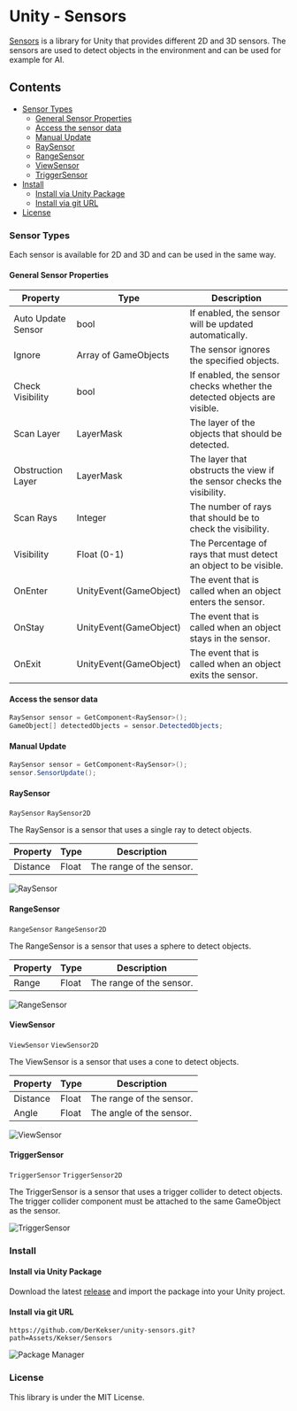 # Unity - Sensors

[Sensors](https://github.com/DerKekser/unity-sensors) is a library for Unity that provides different 2D and 3D sensors.
The sensors are used to detect objects in the environment and can be used for example for AI.

## Contents
- [Sensor Types](#sensor-types)
  - [General Sensor Properties](#general-sensor-properties)
  - [Access the sensor data](#access-the-sensor-data)
  - [Manual Update](#manual-update)
  - [RaySensor](#raysensor)
  - [RangeSensor](#rangesensor)
  - [ViewSensor](#viewsensor)
  - [TriggerSensor](#triggersensor)
- [Install](#install)
  - [Install via Unity Package](#install-via-unity-package)
  - [Install via git URL](#install-via-git-url)
- [License](#license)

### Sensor Types
Each sensor is available for 2D and 3D and can be used in the same way.

#### General Sensor Properties
| Property           | Type                   | Description                                                             |
|--------------------|------------------------|-------------------------------------------------------------------------|
| Auto Update Sensor | bool                   | If enabled, the sensor will be updated automatically.                   |
| Ignore             | Array of GameObjects   | The sensor ignores the specified objects.                               |
| Check Visibility   | bool                   | If enabled, the sensor checks whether the detected objects are visible. |
| Scan Layer         | LayerMask              | The layer of the objects that should be detected.                       |
| Obstruction Layer  | LayerMask              | The layer that obstructs the view if the sensor checks the visibility.  |
| Scan Rays          | Integer                | The number of rays that should be to check the visibility.              |
| Visibility         | Float (0-1)            | The Percentage of rays that must detect an object to be visible.        |
| OnEnter            | UnityEvent(GameObject) | The event that is called when an object enters the sensor.              |
| OnStay             | UnityEvent(GameObject) | The event that is called when an object stays in the sensor.            |
| OnExit             | UnityEvent(GameObject) | The event that is called when an object exits the sensor.               |

#### Access the sensor data
```csharp
RaySensor sensor = GetComponent<RaySensor>();
GameObject[] detectedObjects = sensor.DetectedObjects;
```
#### Manual Update
```csharp
RaySensor sensor = GetComponent<RaySensor>();
sensor.SensorUpdate();
```
#### RaySensor
`RaySensor`
`RaySensor2D`

The RaySensor is a sensor that uses a single ray to detect objects.

| Property | Type  | Description               |
|----------|-------|---------------------------|
| Distance | Float |  The range of the sensor. |

![RaySensor](/Assets/Kekser/Screenshots/ray_sensor.png)

#### RangeSensor
`RangeSensor`
`RangeSensor2D`

The RangeSensor is a sensor that uses a sphere to detect objects.

| Property | Type  | Description              |
|----------|-------|--------------------------|
| Range    | Float | The range of the sensor. |

![RangeSensor](/Assets/Kekser/Screenshots/range_sensor.png)

#### ViewSensor
`ViewSensor`
`ViewSensor2D`

The ViewSensor is a sensor that uses a cone to detect objects.

| Property | Type  | Description               |
|----------|-------|---------------------------|
| Distance | Float |  The range of the sensor. |
| Angle    | Float | The angle of the sensor.  |

![ViewSensor](/Assets/Kekser/Screenshots/view_sensor.png)

#### TriggerSensor
`TriggerSensor`
`TriggerSensor2D`

The TriggerSensor is a sensor that uses a trigger collider to detect objects.
The trigger collider component must be attached to the same GameObject as the sensor.

![TriggerSensor](/Assets/Kekser/Screenshots/trigger_sensor.png)

### Install

#### Install via Unity Package

Download the latest [release](https://github.com/DerKekser/unity-sensors/releases) and import the package into your Unity project.
#### Install via git URL

```
https://github.com/DerKekser/unity-sensors.git?path=Assets/Kekser/Sensors
```
![Package Manager](/Assets/Kekser/Screenshots/package_manager.png)
### License

This library is under the MIT License.